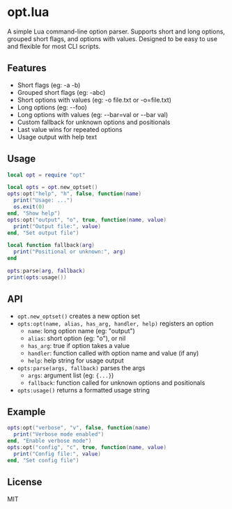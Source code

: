 # opt.lua

A simple Lua command-line option parser. Supports short and long options, grouped short flags, and options with values. Designed to be easy to use and flexible for most CLI scripts.

## Features

-   Short flags (eg: -a -b)
-   Grouped short flags (eg: -abc)
-   Short options with values (eg: -o file.txt or -o=file.txt)
-   Long options (eg: --foo)
-   Long options with values (eg: --bar=val or --bar val)
-   Custom fallback for unknown options and positionals
-   Last value wins for repeated options
-   Usage output with help text

## Usage

```lua
local opt = require "opt"

local opts = opt.new_optset()
opts:opt("help", "h", false, function(name)
  print("Usage: ...")
  os.exit(0)
end, "Show help")
opts:opt("output", "o", true, function(name, value)
  print("Output file:", value)
end, "Set output file")

local function fallback(arg)
  print("Positional or unknown:", arg)
end

opts:parse(arg, fallback)
print(opts:usage())
```

## API

-   `opt.new_optset()` creates a new option set
-   `opts:opt(name, alias, has_arg, handler, help)` registers an option
    -   `name`: long option name (eg: "output")
    -   `alias`: short option (eg: "o"), or nil
    -   `has_arg`: true if option takes a value
    -   `handler`: function called with option name and value (if any)
    -   `help`: help string for usage output
-   `opts:parse(args, fallback)` parses the args
    -   `args`: argument list (eg: `{...}`)
    -   `fallback`: function called for unknown options and positionals
-   `opts:usage()` returns a formatted usage string

## Example

```lua
opts:opt("verbose", "v", false, function(name)
  print("Verbose mode enabled")
end, "Enable verbose mode")
opts:opt("config", "c", true, function(name, value)
  print("Config file:", value)
end, "Set config file")
```

## License

MIT
